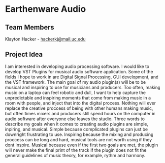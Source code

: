 # Earthenware Audio
## Team Members
Klayton Hacker - hackerkj@mail.uc.edu
## Project Idea
I am interested in developing audio processing software. 
I would like to develop VST Plugins for musical audio software application. 
Some of the fields I hope to work in are Digital Signal Processing, GUI development, and the VST framework. 
The main goal of my audio plugin(s) will be to be musical and inspiring to use for musicians and producers.
Too often, making music on a laptop can feel robotic and dull, I want to help capture the unpredictable and inspiring 
moments that come from making music in a room with people, and inject that into the digital process. 
Nothing will ever replace the creative proccess of being with other humans making music, but often times 
mixers and producers still spend hours on the computer in audio software after everyone else leaves the studio.
Three words to describe my goals when it comes to creating audio plugins are simple, inpiring, and musical. 
Simple because complicated plugins can just be downright frustrating to use. Inspiring because the mixing and 
producing proccess can be long and hard, musical tools are not worth using if they dont inspire. Musical because 
even if the first two goals are met, the plugin will never make the final print of the track if the plugin does not 
fit the general guidelines of music theory, for example, rythm and harmony.
